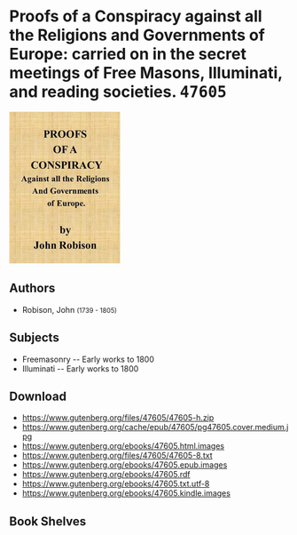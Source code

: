 # Proofs of a Conspiracy against all the Religions and Governments of Europe: carried on in the secret meetings of Free Masons, Illuminati, and reading societies. <kbd>47605</kbd>

![](./cover.medium.jpg "")

## Authors


 - Robison, John <small>(1739 - 1805)</small>

## Subjects


 - Freemasonry -- Early works to 1800
 - Illuminati -- Early works to 1800

## Download


 - https://www.gutenberg.org/files/47605/47605-h.zip
 - https://www.gutenberg.org/cache/epub/47605/pg47605.cover.medium.jpg
 - https://www.gutenberg.org/ebooks/47605.html.images
 - https://www.gutenberg.org/files/47605/47605-8.txt
 - https://www.gutenberg.org/ebooks/47605.epub.images
 - https://www.gutenberg.org/ebooks/47605.rdf
 - https://www.gutenberg.org/ebooks/47605.txt.utf-8
 - https://www.gutenberg.org/ebooks/47605.kindle.images

## Book Shelves


